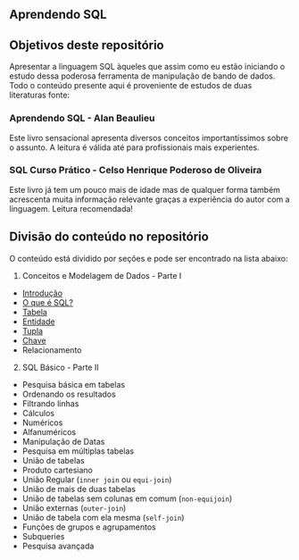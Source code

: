 ## Aprendendo SQL

## Objetivos deste repositório 
Apresentar a linguagem SQL àqueles que assim como eu estão iniciando o estudo dessa poderosa ferramenta de manipulação de bando de dados. Todo o conteúdo presente aqui é proveniente de estudos de duas literaturas fonte: 

### Aprendendo SQL - Alan Beaulieu

Este livro sensacional apresenta diversos conceitos importantíssimos sobre o assunto. A leitura é válida até para profissionais mais experientes. 
  
### SQL Curso Prático - Celso Henrique Poderoso de Oliveira

Este livro já tem um pouco mais de idade mas de qualquer forma também acrescenta muita informação relevante graças a experiência do autor com a linguagem. Leitura recomendada!    

## Divisão do conteúdo no repositório 
O conteúdo está dividido por seções e pode ser encontrado na lista abaixo: 

1. Conceitos e Modelagem de Dados - Parte I
* [Introdução](https://github.com/eduardowgmendes/mysql-studies/blob/master/chapter/00-conceitos-e-modelagem-de-dados.md#introdu%C3%A7%C3%A3o)
* [O que é SQL?](https://github.com/eduardowgmendes/mysql-studies/blob/master/chapter/00-conceitos-e-modelagem-de-dados.md#o-que-%C3%A9-sql)
* [Tabela](https://github.com/eduardowgmendes/mysql-studies/blob/master/chapter/00-conceitos-e-modelagem-de-dados.md#tabela) 
* [Entidade](https://github.com/eduardowgmendes/mysql-studies/blob/master/chapter/00-conceitos-e-modelagem-de-dados.md#entidade) 
* [Tupla](https://github.com/eduardowgmendes/mysql-studies/blob/master/chapter/00-conceitos-e-modelagem-de-dados.md#tupla) 
* [Chave](https://github.com/eduardowgmendes/mysql-studies/blob/master/chapter/00-conceitos-e-modelagem-de-dados.md#chave) 
* Relacionamento 
  
2. SQL Básico - Parte II
* Pesquisa básica em tabelas
* Ordenando os resultados 
* Filtrando linhas
* Cálculos 
* Numéricos 
* Alfanuméricos
* Manipulação de Datas
* Pesquisa em múltiplas tabelas
* União de tabelas 
* Produto cartesiano
* União Regular (`inner join` ou `equi-join`)
* União de mais de duas tabelas
* União de tabelas sem colunas em comum (`non-equijoin`)
* União externas (`outer-join`)
* União de tabela com ela mesma (`self-join`)
* Funções de grupos e agrupamentos
* Subqueries
* Pesquisa avançada         


